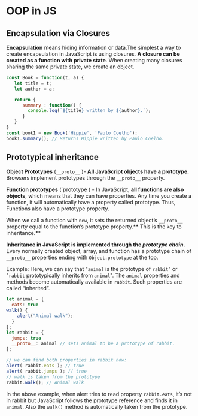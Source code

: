# OOP in JS
## Encapsulation via Closures
**Encapsulation** means hiding information or data.The simplest a way to create encapsulation in JavaScript is using closures. **A closure can be created as a function with private state**. When creating many closures sharing the same private state, we create an object.

```js
const Book = function(t, a) {
   let title = t;
   let author = a;

   return {
      summary : function() {
        console.log(`${title} written by ${author}.`);
      }
   }
}
const book1 = new Book('Hippie', 'Paulo Coelho');
book1.summary(); // Returns Hippie written by Paulo Coelho.
```

## Prototypical inheritance
**Object Prototypes** (`__proto__` )- **All JavaScript objects have a prototype.** Browsers implement prototypes through the `__proto__` property.

**Function prototypes** (`prototype ) - In JavaScript, **all functions are also objects**, which means that they can have properties. Any time you create a function, it will automatically have a property called prototype. Thus, Functions also have a prototype property.

When we call a function with `new`, it sets the returned object’s `__proto__` property equal to the function’s prototype property.** This is the key to inheritance.**

**Inheritance in JavaScript is implemented through the *prototype chain*.** Every normally created object, array, and function has a prototype chain of `__proto__` properties ending with `Object.prototype` at the top.

Example: Here, we can say that "`animal` is the prototype of `rabbit`" or "`rabbit` prototypically inherits from `animal`". The `animal` properties and methods become automatically available in `rabbit`. Such properties are called “inherited”.

```js
let animal = {
  eats: true
walk() {
    alert("Animal walk");
  }
};
let rabbit = {
  jumps: true
  __proto__: animal	// sets animal to be a prototype of rabbit.
};

// we can find both properties in rabbit now:
alert( rabbit.eats ); // true
alert( rabbit.jumps ); // true
// walk is taken from the prototype
rabbit.walk(); // Animal walk
```

In the above example, when alert tries to read property `rabbit.eats`, it’s not in rabbit but JavaScript follows the prototype reference and finds it in `animal`. Also the `walk()` method is automatically taken from the prototype.